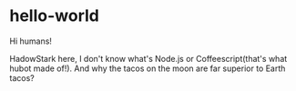 # hello-world

Hi humans!

HadowStark here, I don't know what's Node.js or Coffeescript(that's what hubot made of!).
And why the tacos on the moon are far superior to Earth tacos?
